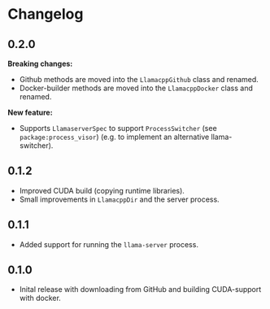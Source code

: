 # Changelog

## 0.2.0

**Breaking changes:**
- Github methods are moved into the `LlamacppGithub` class and renamed.
- Docker-builder methods are moved into the `LlamacppDocker` class and renamed.

**New feature:**
- Supports `LlamaserverSpec` to support `ProcessSwitcher` (see `package:process_visor`) (e.g. to implement an alternative llama-switcher).

## 0.1.2

- Improved CUDA build (copying runtime libraries).
- Small improvements in `LlamacppDir` and the server process.

## 0.1.1

- Added support for running the `llama-server` process.

## 0.1.0

- Inital release with downloading from GitHub and building CUDA-support with docker.
